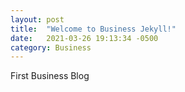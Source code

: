 ```yaml
---
layout: post
title:  "Welcome to Business Jekyll!"
date:   2021-03-26 19:13:34 -0500
category: Business
---
```

First Business Blog 

